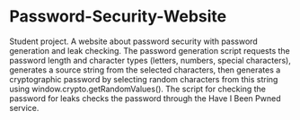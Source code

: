 # Password-Security-Website
Student project. A website about password security with password generation and leak checking. The password generation script requests the password length and character types (letters, numbers, special characters), generates a source string from the selected characters, then generates a cryptographic password by selecting random characters from this string using window.crypto.getRandomValues(). The script for checking the password for leaks checks the password through the Have I Been Pwned service.

